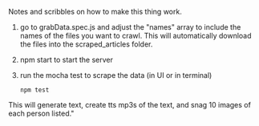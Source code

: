 Notes and scribbles on how to make this thing work.

1. go to grabData.spec.js and adjust the "names" array to include the names of the files you want to crawl.
    This will automatically download the files into the scraped_articles folder. 
2. npm start to start the server
3. run the mocha test to scrape the data (in UI or in terminal)

    ```npm test```

This will generate text, create tts mp3s of the text, and snag 10 images of each person listed."

